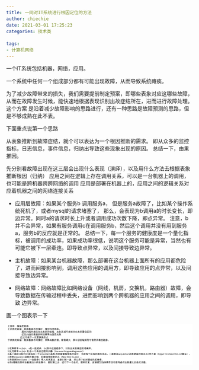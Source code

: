 ```yaml
---
title: 一同对IT系统进行根因定位的方法
author: chiechie
date: 2021-03-01 17:25:23
categories: 技术类

tags:
- 计算机网络
---
```


一个IT系统包括机器，网络，应用。

一个系统中任何一个组成部分都有可能出现故障，从而导致系统瘫痪。



为了减少故障带来的损失，我们需要提前制定预案，即哪些表象对应这哪些故障，从而在故障发生时候，能快速地根据表现识别出故症结所在，进而进行故障处理。
这个方案 是沿着减少故障影响的思路进行，还有一种思路是故障预测的思路，但是不够成熟在此不表。

下面重点说第一个思路

从表象推断到故障症结，就个可以表达为一个根因推断的需求。
即从众多的监控指标，日志信息，事件信息，归纳出导致这些现象出现的原因。
总结一下，由果推因。

先分别看故障出现在这三层会出现什么表现（演绎），以及用什么方法去根据表象推断根因（归纳）
应用之间在逻辑上存在调用关系，可以是一台机器上的调用，也可能是跨机器跨跨网络的调用
应用是部署在机器上的，应用之间的逻辑关系对应着机器之间的网络连接关系

- 应用层故障：如果某个服务b 调用服务a， 但是服务a故障了，比如某个操作系统死机了，或者mysql的请求堵塞了，
那么，会表现为b调用a的时长变长，即边异常。同时a的请求时长上升或者调用成功次数下降，即点异常。
  注意，b并不会异常，如果有服务调用c在调用服务b，然后这个调用并没有用到服务a，服务b的反应就是正常的。
  总结一下，每一个服务的健康度是一个量化指标，被调用的成功率，如果成功率很低，说明这个服务可能是异常，当然也有可能它被下一层牵连。即导致点异常，以及间接导致边异常。
  
- 主机故障：如果某台机器故障，那么部署在这台机器上面所有的应用都危险了，进而间接影响到，调用这些应用的调用方，即导致应用的点异常，以及间接导致边异常。

- 网络故障：网络故障比如网络设备（网线，机房，交换机，路由器）故障，会导致数据在传输过程中丢失，进而影响到两个跨机器的应用之间的调用，即导致 边异常。

画一个图表示一下

![img.png](img.png)





